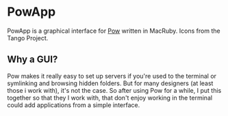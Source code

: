 PowApp
======
PowApp is a graphical interface for [Pow](http://pow.cx) written in MacRuby. Icons from the Tango Project.

Why a GUI?
----------
Pow makes it really easy to set up servers if you're used to the terminal or symlinking and browsing hidden folders. But for many designers (at least those i work with), it's not the case. So after using Pow for a while, I put this together so that they I work with, that don't enjoy working in the terminal could add applications from a simple interface.



